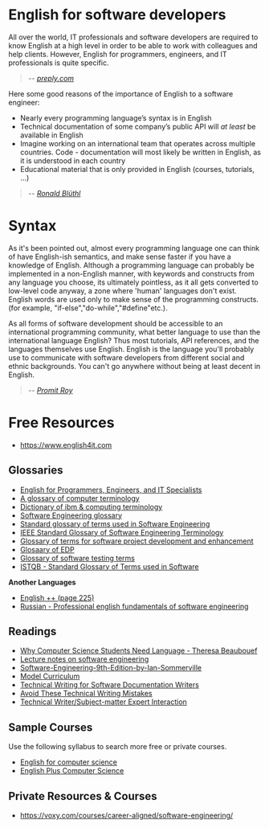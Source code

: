 # English for software developers

All over the world, IT professionals and software developers are required to know English at a high level in order to be able to work with colleagues and help clients.
However, English for programmers, engineers, and IT professionals is quite specific.
> -- <cite>[preply.com][1]</cite>

[1]: https://preply.com/en/blog/english-for-programmers-engineers-and-it-specialists/

Here some good reasons of the importance of English to a software engineer:

- Nearly every programming language’s syntax is in English
- Technical documentation of some company’s public API will *at least* be available in English
- Imagine working on an international team that operates across multiple countries. Code - documentation will most likely be written in English, as it is understood in each country
- Educational material that is only provided in English (courses, tutorials, …)
> -- <cite>[Ronald Blüthl][2]</cite>

[2]: https://www.quora.com/Why-is-English-important-for-students-of-software-engineering?no_redirect=1


# Syntax

As it's been pointed out, almost every programming language one can think of have English-ish semantics, and make sense faster if you have a knowledge of English. Although a programming language can probably be implemented in a non-English manner, with keywords and constructs from any language you choose, its ultimately pointless, as it all gets converted to low-level code anyway, a zone where 'human' languages don't exist. English words are used only to make sense of the programming constructs. (for example, "if-else","do-while","#define"etc.).

As all forms of software development should be accessible to an international programming community, what better language to use than the international language English? Thus most tutorials, API references, and the languages themselves use English. English is the language you'll probably use to communicate with software developers from different social and ethnic backgrounds. You can't go anywhere without being at least decent in English.
> -- <cite>[Promit Roy][3]</cite>

[3]: https://qr.ae/pGS2Xv

# Free Resources

- https://www.english4it.com

## Glossaries

- [English for Programmers, Engineers, and IT Specialists](https://preply.com/en/blog/english-for-programmers-engineers-and-it-specialists/)
- [A glossary of computer terminology](https://www.ageuk.org.uk/bp-assets/globalassets/leeds/computing-glossary-pdf-version.pdf)
- [Dictionary of ibm & computing terminology](https://www.ibm.com/ibm/history/documents/pdf/glossary.pdf)
- [Software Engineering glossary](https://ifs.host.cs.st-andrews.ac.uk/Resources/Notes/General%20SE/glossary.pdf)
- [Standard glossary of terms used in Software Engineering](https://www.iqbba.org/files/content/iqbba/downloads/Standard_glossary_of_terms_used_in_Software_Engineering_1.0.pdf)
- [IEEE Standard Glossary of Software Engineering Terminology](http://www.mit.jyu.fi/ope/kurssit/TIES462/Materiaalit/IEEE_SoftwareEngGlossary.pdf)
- [Glossary of terms for software project development and enhancement](https://isbsg.org/wp-content/uploads/2016/10/ISBSG-Glossary_of_Terms-for-DE-and-MS.pdf)
- [Glosaary of EDP](https://www.gao.gov/assets/130989.pdf)
- [Glossary of software testing terms](https://origsoft.com/wp-content/uploads/2014/07/glossary_of_terms.pdf)
- [ISTQB - Standard Glossary of Terms used in Software](https://astqb.org/assets/documents/Glossary-of-Software-Testing-Terms-v3.pdf)


**Another Languages**

- [English ++ (page 225)](https://englishplusplus.jcj.uj.edu.pl/static/book/epp_book.pdf)
- [Russian - Professional english fundamentals of software engineering](https://er.nau.edu.ua/bitstream/NAU/31657/1/Professional%20English.%20Fundamentals%20of%20Software%20Engineering.pdf)

## Readings

- [Why Computer Science Students Need Language - Theresa Beaubouef](https://dl.acm.org/doi/pdf/10.1145/960492.960525)
- [Lecture notes on software engineering](https://www.vssut.ac.in/lecture_notes/lecture1428551142.pdf)
- [Software-Engineering-9th-Edition-by-Ian-Sommerville](https://engineering.futureuniversity.com/BOOKS%20FOR%20IT/Software-Engineering-9th-Edition-by-Ian-Sommerville.pdf)
- [Model Curriculum](https://ptu.ac.in/wp-content/uploads/2020/10/21-8-18%20Software%20Development%20Final.pdf)
- [Technical Writing for Software Documentation Writers](https://digitalcommons.kennesaw.edu/cgi/viewcontent.cgi?article=1051&context=etd)
- [Avoid These Technical Writing Mistakes](https://homeweb.csulb.edu/~tgredig/docs/TechnicalWriting1.pdf)
- [Technical Writer/Subject-matter Expert Interaction](https://citeseerx.ist.psu.edu/viewdoc/download?doi=10.1.1.31.8159&rep=rep1&type=pdf)

## Sample Courses

Use the following syllabus to search more free or private courses.

- [English for computer science](http://www3.uji.es/~bbelles/II14/II14programa.pdf)
- [English Plus Computer Science](https://www.edgehill.ac.uk/efl/files/2019/03/COURSE-DESCRIPTION-ENGLISH-PLUS-COMPUTER-SCIENCE.pdf)

## Private Resources & Courses

- https://voxy.com/courses/career-aligned/software-engineering/
